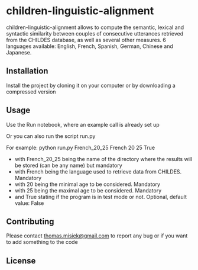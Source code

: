 # children-linguistic-alignment

children-linguistic-alignment allows to compute the semantic, lexical and syntactic similarity between couples
of consecutive utterances retrieved from the CHILDES database, as well as several other measures.
6 languages available: English, French, Spanish, German, Chinese and Japanese.

## Installation

Install the project by cloning it on your computer or by downloading a compressed version

## Usage

Use the Run notebook, where an example call is already set up

Or you can also run the script run.py

For example: python run.py French_20_25 French 20 25 True
<br />
<ul><li>
with French_20_25 being the name of the directory where the results will be stored (can be any name) but mandatory
</li><li>
with French being the language used to retrieve data from CHILDES. Mandatory
</li><li>
with 20 being the minimal age to be considered. Mandatory
</li><li>
with 25 being the maximal age to be considered. Mandatory
</li><li>
and True stating if the program is in test mode or not. Optional, default value: False
</li></ul>

## Contributing
Please contact thomas.misiek@gmail.com to report any bug or if you want to add something to the code

## License
